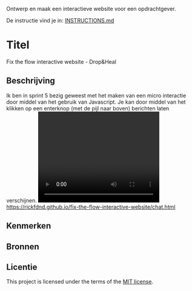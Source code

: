 
Ontwerp en maak een interactieve website voor een opdrachtgever.

De instructie vind je in: [INSTRUCTIONS.md](https://github.com/fdnd-task/fix-the-flow-interactive-website/blob/main/docs/INSTRUCTIONS.md)

# Titel
Fix the flow interactive website - Drop&Heal

## Beschrijving
Ik ben in sprint 5 bezig geweest met het maken van een micro interactie door middel van het gebruik van Javascript. Je kan door middel van het klikken op een enterknop (met de pijl naar boven) berichten laten verschijnen. 
<video width="320" height="240" controls>
<source src="interactievideo.mp4">
</video>
https://rickfdnd.github.io/fix-the-flow-interactive-website/chat.html

## Kenmerken
<!-- Bij Kenmerken staat welke technieken zijn gebruikt en hoe. Wat is de HTML structuur? Wat zijn de belangrijkste dingen in CSS? Wat is er met JS gedaan en hoe? -->

## Bronnen

## Licentie

This project is licensed under the terms of the [MIT license](./LICENSE).

